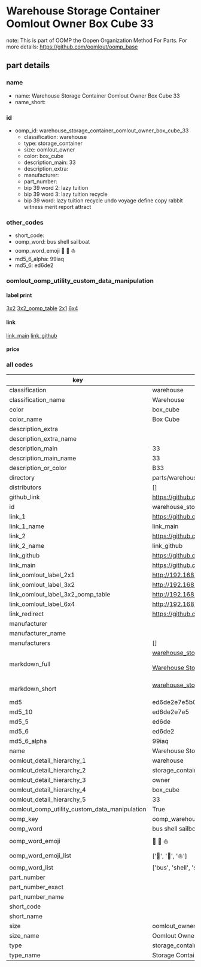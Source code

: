 # Warehouse Storage Container Oomlout Owner Box Cube 33  

note: This is part of OOMP the Oopen Organization Method For Parts. For more details: https://github.com/oomlout/oomp_base

##  part details
  







### name
* name: Warehouse Storage Container Oomlout Owner Box Cube 33
* name_short: 
### id
* oomp_id: warehouse_storage_container_oomlout_owner_box_cube_33
  * classification: warehouse
  * type: storage_container
  * size: oomlout_owner
  * color: box_cube
  * description_main: 33
  * description_extra: 
  * manufacturer: 
  * part_number: 
  * bip 39 word 2: lazy tuition
  * bip 39 word 3: lazy tuition recycle
  * bip 39 word: lazy tuition recycle undo voyage define copy rabbit witness merit report attract

### other_codes
* short_code: 
* oomp_word: bus shell sailboat
* oomp_word_emoji :bus: :shell: :sailboat:
* md5_6_alpha: 99iaq
* md5_6: ed6de2






### oomlout_oomp_utility_custom_data_manipulation
#### label print
[3x2](http://192.168.1.245:1112/?label=oomp%2099iaq)
[3x2_oomp_table](http://192.168.1.108:1112/?label=oomp%2099iaq)
[2x1](http://192.168.1.242:1112/?label=oomp%2099iaq)
[6x4](http://192.168.1.55:1112/?label=oomp%2099iaq)    

#### link

[link_main](https://github.com/oomlout/oomlout_oomp_version_1_messy/tree/main/parts/warehouse_storage_container_oomlout_owner_box_cube_33) [link_github](https://github.com/oomlout/oomlout_oomp_version_1_messy/tree/main/parts/warehouse_storage_container_oomlout_owner_box_cube_33)                             

#### price







### all codes 
| key | value |  
| --- | --- |  
| classification | warehouse |  
| classification_name | Warehouse |  
| color | box_cube |  
| color_name | Box Cube |  
| description_extra |  |  
| description_extra_name |  |  
| description_main | 33 |  
| description_main_name | 33 |  
| description_or_color | B33 |  
| directory | parts/warehouse_storage_container_oomlout_owner_box_cube_33 |  
| distributors | [] |  
| github_link | https://github.com/oomlout/oomlout_oomp_part_src/tree/main/parts/warehouse_storage_container_oomlout_owner_box_cube_33 |  
| id | warehouse_storage_container_oomlout_owner_box_cube_33 |  
| link_1 | https://github.com/oomlout/oomlout_oomp_version_1_messy/tree/main/parts/warehouse_storage_container_oomlout_owner_box_cube_33 |  
| link_1_name | link_main |  
| link_2 | https://github.com/oomlout/oomlout_oomp_version_1_messy/tree/main/parts/warehouse_storage_container_oomlout_owner_box_cube_33 |  
| link_2_name | link_github |  
| link_github | https://github.com/oomlout/oomlout_oomp_version_1_messy/tree/main/parts/warehouse_storage_container_oomlout_owner_box_cube_33 |  
| link_main | https://github.com/oomlout/oomlout_oomp_version_1_messy/tree/main/parts/warehouse_storage_container_oomlout_owner_box_cube_33 |  
| link_oomlout_label_2x1 | http://192.168.1.242:1112/?label=oomp%2099iaq |  
| link_oomlout_label_3x2 | http://192.168.1.245:1112/?label=oomp%2099iaq |  
| link_oomlout_label_3x2_oomp_table | http://192.168.1.108:1112/?label=oomp%2099iaq |  
| link_oomlout_label_6x4 | http://192.168.1.55:1112/?label=oomp%2099iaq |  
| link_redirect | https://github.com/oomlout/oomlout_oomp_version_1_messy/tree/main/parts/warehouse_storage_container_oomlout_owner_box_cube_33 |  
| manufacturer |  |  
| manufacturer_name |  |  
| manufacturers | [] |  
| markdown_full | [warehouse_storage_container_oomlout_owner_box_cube_33](none)<br>[](none)<br>[Warehouse Storage Container Oomlout Owner Box Cube 33](none)<br><br> |  
| markdown_short | [warehouse_storage_container_oomlout_owner_box_cube_33](none)<br><br> |  
| md5 | ed6de2e7e5b02600e67b0ecf67fa8bf3 |  
| md5_10 | ed6de2e7e5 |  
| md5_5 | ed6de |  
| md5_6 | ed6de2 |  
| md5_6_alpha | 99iaq |  
| name | Warehouse Storage Container Oomlout Owner Box Cube 33 |  
| oomlout_detail_hierarchy_1 | warehouse |  
| oomlout_detail_hierarchy_2 | storage_container |  
| oomlout_detail_hierarchy_3 | owner |  
| oomlout_detail_hierarchy_4 | box_cube |  
| oomlout_detail_hierarchy_5 | 33 |  
| oomlout_oomp_utility_custom_data_manipulation | True |  
| oomp_key | oomp_warehouse_storage_container_oomlout_owner_box_cube_33 |  
| oomp_word | bus shell sailboat |  
| oomp_word_emoji | :bus: :shell: :sailboat: |  
| oomp_word_emoji_list | [':bus:', ':shell:', ':sailboat:'] |  
| oomp_word_list | ['bus', 'shell', 'sailboat'] |  
| part_number |  |  
| part_number_exact |  |  
| part_number_name |  |  
| short_code |  |  
| short_name |  |  
| size | oomlout_owner |  
| size_name | Oomlout Owner |  
| type | storage_container |  
| type_name | Storage Container |  
